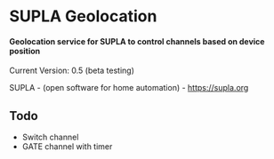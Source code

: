 # SUPLA Geolocation

#### Geolocation service for SUPLA to control channels based on device position

Current Version: 0.5 (beta testing)

SUPLA - (open software for home automation) - https://supla.org

## Todo

- Switch channel
- GATE channel with timer
